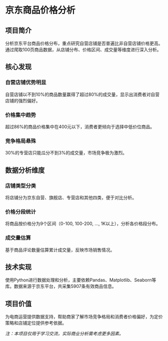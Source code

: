 # 京东商品价格分析

## 项目简介
分析京东平台商品价格分布，重点研究自营店铺是否普遍比非自营店铺价格更高。通过爬取100页商品数据，从店铺分布、价格区间、成交量等维度进行深入分析。

## 核心发现

### 自营店铺优势明显
自营店铺以不到10%的商品数量赢得了超过80%的成交量，显示出消费者对自营店铺的强烈偏好。

### 价格集中趋势
超过86%的商品价格集中在400元以下，消费者更倾向于选择中低价位商品。

### 竞争格局悬殊
30%的专营店只能瓜分不到3%的成交量，市场竞争极为激烈。

## 数据分析维度

### 店铺类型分类
将店铺分为京东自营、旗舰店、专营店和其他四类，便于对比分析。

### 价格分段统计
将商品按价格分为9个区间（0-100, 100-200, ..., 1K以上），分析各价格段分布。

### 成交量估算
基于商品评论数量估算累计成交量，反映市场销售情况。

## 技术实现
使用Python进行数据处理和分析，主要依赖Pandas、Matplotlib、Seaborn等库。数据来源于京东平台，共采集5907条有效商品信息。

## 项目价值
为电商运营提供数据支持，帮助商家了解市场竞争格局和消费者价格偏好，为定价策略和店铺定位提供参考依据。

*注：本项目仅用于学习交流，实际商业分析需考虑更多因素。*
